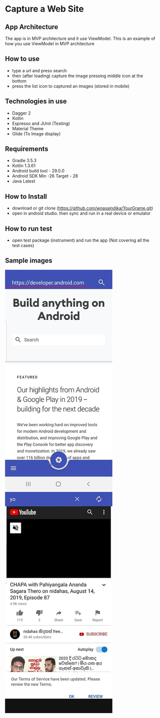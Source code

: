 # Capture a Web Site
 ## App Architecture
  The app is in MVP architecture and it use ViewModel. This is an example of how you use ViewModel in MVP architecture
 ## How to use 
  - type a url and press search 
  - then (after loading) capture the image pressing middle icon at the bottom
  - press the list icon to captured an images (stored in mobile)
 ## Technologies in use 
  - Dagger 2
  - Kotlin
  - Espresso and JUnit (Testing)
  - Material Theme
  - Glide (To Image display)
 ## Requirements
  - Gradle 3.5.3
  - Kotlin 1.3.61
  - Android build tool - 29.0.0
  - Android SDK Min -26 Target - 28 
  - Java Latest  
 ## How to Install 
  - download or git clone (https://github.com/wnasaindika/YourGrame.git)
  - open in android studio. then sync and run in a real device or emulator 
 ## How to run test 
  - open test package (instrument) and run the app (Not covering all the test cases)
 ## Sample images 
 ![Sample1](sample1.jpg) ![Sample2](sample2.jpg)